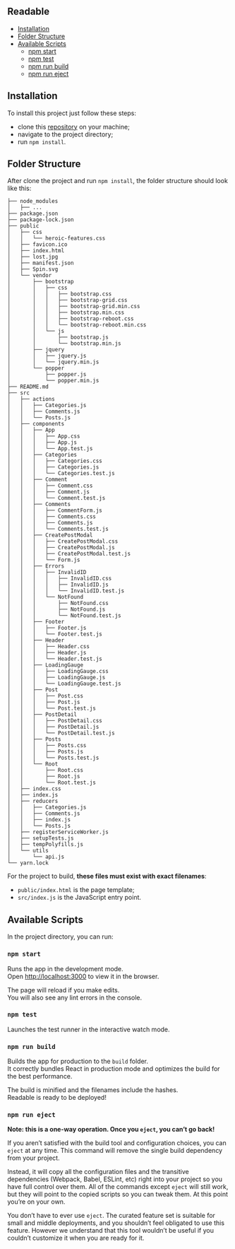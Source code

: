## Readable
- [Installation](#installation)
- [Folder Structure](#folder-structure)
- [Available Scripts](#available-scripts)
  - [npm start](#npm-start)
  - [npm test](#npm-test)
  - [npm run build](#npm-run-build)
  - [npm run eject](#npm-run-eject)
  
  
## Installation 
   To install this project just follow these steps:
   - clone this [repository](https://github.com/MutterPedro/Readable.git) on your machine;
   - navigate to the project directory;
   - run `npm install`.

## Folder Structure

After clone the project and run `npm install`, the folder structure should look like this:

```
├── node_modules
│   ├── ...
├── package.json
├── package-lock.json
├── public
│   ├── css
│   │   └── heroic-features.css
│   ├── favicon.ico
│   ├── index.html
│   ├── lost.jpg
│   ├── manifest.json
│   ├── Spin.svg
│   └── vendor
│       ├── bootstrap
│       │   ├── css
│       │   │   ├── bootstrap.css
│       │   │   ├── bootstrap-grid.css
│       │   │   ├── bootstrap-grid.min.css
│       │   │   ├── bootstrap.min.css
│       │   │   ├── bootstrap-reboot.css
│       │   │   └── bootstrap-reboot.min.css
│       │   └── js
│       │       ├── bootstrap.js
│       │       └── bootstrap.min.js
│       ├── jquery
│       │   ├── jquery.js
│       │   └── jquery.min.js
│       └── popper
│           ├── popper.js
│           └── popper.min.js
├── README.md
├── src
│   ├── actions
│   │   ├── Categories.js
│   │   ├── Comments.js
│   │   └── Posts.js
│   ├── components
│   │   ├── App
│   │   │   ├── App.css
│   │   │   ├── App.js
│   │   │   └── App.test.js
│   │   ├── Categories
│   │   │   ├── Categories.css
│   │   │   ├── Categories.js
│   │   │   └── Categories.test.js
│   │   ├── Comment
│   │   │   ├── Comment.css
│   │   │   ├── Comment.js
│   │   │   └── Comment.test.js
│   │   ├── Comments
│   │   │   ├── CommentForm.js
│   │   │   ├── Comments.css
│   │   │   ├── Comments.js
│   │   │   └── Comments.test.js
│   │   ├── CreatePostModal
│   │   │   ├── CreatePostModal.css
│   │   │   ├── CreatePostModal.js
│   │   │   ├── CreatePostModal.test.js
│   │   │   └── Form.js
│   │   ├── Errors
│   │   │   ├── InvalidID
│   │   │   │   ├── InvalidID.css
│   │   │   │   ├── InvalidID.js
│   │   │   │   └── InvalidID.test.js
│   │   │   └── NotFound
│   │   │       ├── NotFound.css
│   │   │       ├── NotFound.js
│   │   │       └── NotFound.test.js
│   │   ├── Footer
│   │   │   ├── Footer.js
│   │   │   └── Footer.test.js
│   │   ├── Header
│   │   │   ├── Header.css
│   │   │   ├── Header.js
│   │   │   └── Header.test.js
│   │   ├── LoadingGauge
│   │   │   ├── LoadingGauge.css
│   │   │   ├── LoadingGauge.js
│   │   │   └── LoadingGauge.test.js
│   │   ├── Post
│   │   │   ├── Post.css
│   │   │   ├── Post.js
│   │   │   └── Post.test.js
│   │   ├── PostDetail
│   │   │   ├── PostDetail.css
│   │   │   ├── PostDetail.js
│   │   │   └── PostDetail.test.js
│   │   ├── Posts
│   │   │   ├── Posts.css
│   │   │   ├── Posts.js
│   │   │   └── Posts.test.js
│   │   └── Root
│   │       ├── Root.css
│   │       ├── Root.js
│   │       └── Root.test.js
│   ├── index.css
│   ├── index.js
│   ├── reducers
│   │   ├── Categories.js
│   │   ├── Comments.js
│   │   ├── index.js
│   │   └── Posts.js
│   ├── registerServiceWorker.js
│   ├── setupTests.js
│   ├── tempPolyfills.js
│   └── utils
│       └── api.js
└── yarn.lock
```

For the project to build, **these files must exist with exact filenames**:

* `public/index.html` is the page template;
* `src/index.js` is the JavaScript entry point.

## Available Scripts

In the project directory, you can run:

### `npm start`

Runs the app in the development mode.<br>
Open [http://localhost:3000](http://localhost:3000) to view it in the browser.

The page will reload if you make edits.<br>
You will also see any lint errors in the console.

### `npm test`

Launches the test runner in the interactive watch mode.<br>

### `npm run build`

Builds the app for production to the `build` folder.<br>
It correctly bundles React in production mode and optimizes the build for the best performance.

The build is minified and the filenames include the hashes.<br>
Readable is ready to be deployed!

### `npm run eject`

**Note: this is a one-way operation. Once you `eject`, you can’t go back!**

If you aren’t satisfied with the build tool and configuration choices, you can `eject` at any time. This command will remove the single build dependency from your project.

Instead, it will copy all the configuration files and the transitive dependencies (Webpack, Babel, ESLint, etc) right into your project so you have full control over them. All of the commands except `eject` will still work, but they will point to the copied scripts so you can tweak them. At this point you’re on your own.

You don’t have to ever use `eject`. The curated feature set is suitable for small and middle deployments, and you shouldn’t feel obligated to use this feature. However we understand that this tool wouldn’t be useful if you couldn’t customize it when you are ready for it.